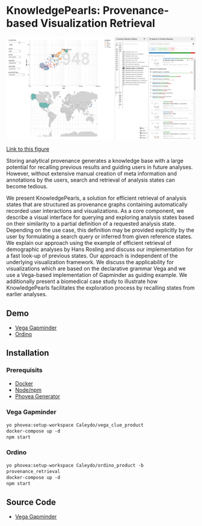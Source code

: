 # KnowledgePearls:  Provenance-based Visualization Retrieval

![Vega Gapminder](https://raw.githubusercontent.com/Caleydo/knowledge-pearls/assets/vega-gapminder.png)

[Link to this figure](https://vega-gapminder.caleydoapp.org/#clue_graph=persistentWsL5Fis&clue_state=40)

Storing analytical provenance generates a knowledge base with a large potential for recalling previous results and guiding users in future analyses. However, without extensive manual creation of meta information and annotations by the users, search and retrieval of analysis states can become tedious.

We present KnowledgePearls, a solution for efficient retrieval of analysis states that are structured as provenance graphs containing automatically recorded user interactions and visualizations. As a core component, we describe a visual interface for querying and exploring analysis states based on their similarity to a partial definition of a requested analysis state. Depending on the use case, this definition may be provided explicitly by the user by formulating a search query or inferred from given reference states. We explain our approach using the example of efficient retrieval of demographic analyses by Hans Rosling and discuss our implementation for a fast look-up of previous states. Our approach is independent of the underlying visualization framework. We discuss the applicability for visualizations which are based on the declarative grammar Vega and we use a Vega-based implementation of Gapminder as guiding example. We additionally present a biomedical case study to illustrate how KnowledgePearls facilitates the exploration process by recalling states from earlier analyses.


## Demo

* [Vega Gapminder](https://vega-gapminder.caleydoapp.org)
* [Ordino](https://ordino-retrieval.caleydoapp.org)


## Installation

### Prerequisits

* [Docker](https://www.docker.com/)
* [Node/npm](http://nodejs.org/)
* [Phovea Generator](https://github.com/phovea/generator-phovea/)

### Vega Gapminder

```
yo phovea:setup-workspace Caleydo/vega_clue_product
docker-compose up -d
npm start
```

### Ordino

```
yo phovea:setup-workspace Caleydo/ordino_product -b provenance_retrieval
docker-compose up -d
npm start
```


## Source Code

* [Vega Gapminder](https://github.com/Caleydo/vega_clue)



